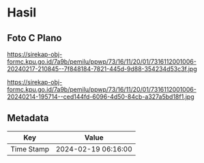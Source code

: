 # Hasil

## Foto C Plano

https://sirekap-obj-formc.kpu.go.id/7a9b/pemilu/ppwp/73/16/11/20/01/7316112001006-20240217-210845--7f848184-7821-445d-9d88-354234d53c3f.jpg

https://sirekap-obj-formc.kpu.go.id/7a9b/pemilu/ppwp/73/16/11/20/01/7316112001006-20240214-195714--ced144fd-6096-4d50-84cb-a327a5bd18f1.jpg


## Metadata

| Key        | Value               |
| ---------- | ------------------- |
| Time Stamp | 2024-02-19 06:16:00 |



